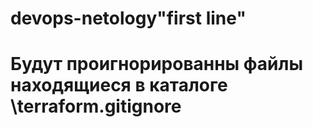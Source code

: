 # devops-netology"first line" 

# Будут проигнорированны файлы находящиеся в каталоге \terraform\.gitignore

